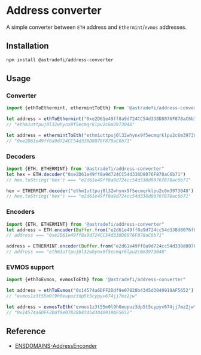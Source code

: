 # Address converter

A simple converter between `ETH` address and `Ethermint`/`evmos` addresses.

## Installation

``` sh
npm install @astradefi/address-converter
```

## Usage

### Converter

``` ts
import {ethToEthermint, ethermintToEth} from '@astradefi/address-converter"

let address = ethToEthermint("0xe2D61e49ff8a9d724CC54d338D8076F878aC6b71")
// "ethm1uttpuj0l32whynx9f5ecmqrklpu2c6m3973048"

let address = ethermintToEth("ethm1uttpuj0l32whynx9f5ecmqrklpu2c6m3973048")
// "0xe2D61e49ff8a9d724CC54d338D8076F878aC6b71"
```

### Decoders

``` ts
import {ETH, ETHERMINT} from '@astradefi/address-converter"
let hex = ETH.decoder("0xe2D61e49ff8a9d724CC54d338D8076F878aC6b71")
// hex.toString('hex') === "e2d61e49ff8a9d724cc54d338d8076f878ac6b71"

hex = ETHERMINT.decoder("ethm1uttpuj0l32whynx9f5ecmqrklpu2c6m3973048")
// hex.toString('hex') === "e2d61e49ff8a9d724cc54d338d8076f878ac6b71"
```

### Encoders

``` ts
import {ETH, ETHERMINT} from '@astradefi/address-converter"
let address = ETH.encoder(Buffer.from("e2d61e49ff8a9d724cc54d338d8076f878ac6b71","hex"))
// address === "0xe2D61e49ff8a9d724CC54d338D8076F878aC6b71"

address = ETHERMINT.encoder(Buffer.from("e2d61e49ff8a9d724cc54d338d8076f878ac6b71","hex"))
// address === "ethm1uttpuj0l32whynx9f5ecmqrklpu2c6m3973048"
```

### EVMOS support

```ts
import {ethToEvmos, evmosToEth} from '@astradefi/address-converter"

let address = ethToEvmos("0x14574a6DFF2Ddf9e07828b4345d3040919AF5652")
// "evmos1z3t55m0l9h0eupuz3dp5t5cypyv674jj7mz2jw"

let address = evmosToEth("evmos1z3t55m0l9h0eupuz3dp5t5cypyv674jj7mz2jw")
// "0x14574a6DFF2Ddf9e07828b4345d3040919AF5652"
```

## Reference

- [ENSDOMAINS-AddressEnconder](https://github.com/ensdomains/address-encoder)

